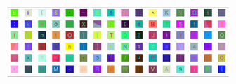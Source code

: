 <table>
<tr>
<td><img src="62.gif"></td>
<td><img src="23.gif"></td>
<td><img src="28.gif"></td>
<td><img src="24.gif"></td>
<td><img src="27.gif"></td>
<td><img src="7E.gif"></td>
<td><img src="36.gif"></td>
<td><img src="26.gif"></td>
<td><img src="3D.gif"></td>
<td><img src="60.gif"></td>
<td><img src="5E.gif"></td>
<td><img src="4B.gif"></td>
<td><img src="59.gif"></td>
<td><img src="47.gif"></td>
<td><img src="74.gif"></td>
<td><img src="69.gif"></td>
</tr>
<tr>
<td><img src="3B.gif"></td>
<td><img src="6B.gif"></td>
<td><img src="77.gif"></td>
<td><img src="6F.gif"></td>
<td><img src="7A.gif"></td>
<td><img src="58.gif"></td>
<td><img src="gr1.gif"></td>
<td><img src="76.gif"></td>
<td><img src="67.gif"></td>
<td><img src="65.gif"></td>
<td><img src="42.gif"></td>
<td><img src="37.gif"></td>
<td><img src="35.gif"></td>
<td><img src="31.gif"></td>
<td><img src="gr3.gif"></td>
<td><img src="32.gif"></td>
</tr>
<tr>
<td><img src="6C.gif"></td>
<td><img src="45.gif"></td>
<td><img src="6E.gif"></td>
<td><img src="21.gif"></td>
<td><img src="4F.gif"></td>
<td><img src="7D.gif"></td>
<td><img src="5B.gif"></td>
<td><img src="54.gif"></td>
<td><img src="44.gif"></td>
<td><img src="5A.gif"></td>
<td><img src="4A.gif"></td>
<td><img src="29.gif"></td>
<td><img src="79.gif"></td>
<td><img src="3E.gif"></td>
<td><img src="2D.gif"></td>
<td><img src="51.gif"></td>
</tr>
<tr>
<td><img src="gr2.gif"></td>
<td><img src="66.gif"></td>
<td><img src="4C.gif"></td>
<td><img src="38.gif"></td>
<td><img src="68.gif"></td>
<td><img src="49.gif"></td>
<td><img src="5D.gif"></td>
<td><img src="25.gif"></td>
<td><img src="4E.gif"></td>
<td><img src="73.gif"></td>
<td><img src="63.gif"></td>
<td><img src="61.gif"></td>
<td><img src="55.gif"></td>
<td><img src="34.gif"></td>
<td><img src="22.gif"></td>
<td><img src="70.gif"></td>
</tr>
<tr>
<td><img src="30.gif"></td>
<td><img src="78.gif"></td>
<td><img src="3F.gif"></td>
<td><img src="6D.gif"></td>
<td><img src="2E.gif"></td>
<td><img src="2A.gif"></td>
<td><img src="33.gif"></td>
<td><img src="53.gif"></td>
<td><img src="2F.gif"></td>
<td><img src="75.gif"></td>
<td><img src="46.gif"></td>
<td><img src="72.gif"></td>
<td><img src="7C.gif"></td>
<td><img src="5F.gif"></td>
<td><img src="3A.gif"></td>
<td><img src="43.gif"></td>
</tr>
<tr>
<td><img src="2C.gif"></td>
<td><img src="71.gif"></td>
<td><img src="48.gif"></td>
<td><img src="4D.gif"></td>
<td><img src="3C.gif"></td>
<td><img src="40.gif"></td>
<td><img src="52.gif"></td>
<td><img src="64.gif"></td>
<td><img src="57.gif"></td>
<td><img src="2B.gif"></td>
<td><img src="56.gif"></td>
<td><img src="41.gif"></td>
<td><img src="39.gif"></td>
<td><img src="6A.gif"></td>
<td><img src="50.gif"></td>
<td><img src="7B.gif"></td>
</tr>
</table>
